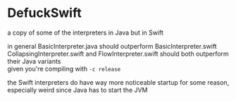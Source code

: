 # DefuckSwift

a copy of some of the interpreters in Java but in Swift

in general BasicInterpreter.java should outperform BasicInterpreter.swift  
CollapsingInterpreter.swift and FlowInterpreter.swift should both outperform their Java variants  
given you're compiling with `-c release`

the Swift interpreters do have way more noticeable startup for some reason, especially weird since Java has to start the JVM
